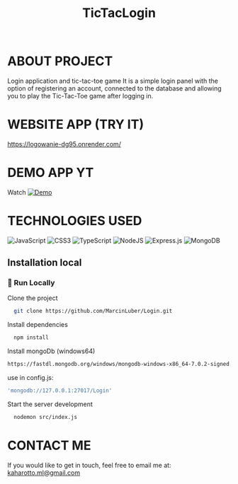 <div align="center">
<h1>
  TicTacLogin
</h1>
</div>

<br />




# ABOUT PROJECT

Login application and tic-tac-toe game
It is a simple login panel with the option of registering an account, connected to the database and allowing you to play the Tic-Tac-Toe game after logging in.

# WEBSITE APP (TRY IT)
https://logowanie-dg95.onrender.com/

# DEMO APP YT
Watch
[![Demo](https://img.youtube.com/vi/8d5NCJSuhgo/0.jpg)](https://youtu.be/8d5NCJSuhgo)


# TECHNOLOGIES USED
![JavaScript](https://img.shields.io/badge/javascript-%23323330.svg?style=for-the-badge&logo=javascript&logoColor=%23F7DF1E)
![CSS3](https://img.shields.io/badge/css3-%231572B6.svg?style=for-the-badge&logo=css3&logoColor=white)
![TypeScript](https://img.shields.io/badge/typescript-%23007ACC.svg?style=for-the-badge&logo=typescript&logoColor=white)
![NodeJS](https://img.shields.io/badge/node.js-6DA55F?style=for-the-badge&logo=node.js&logoColor=white)
![Express.js](https://img.shields.io/badge/express.js-%23404d59.svg?style=for-the-badge&logo=express&logoColor=%2361DAFB)
![MongoDB](https://img.shields.io/badge/MongoDB-%234ea94b.svg?style=for-the-badge&logo=mongodb&logoColor=white)

## Installation local

### :running: Run Locally

Clone the project

```bash
  git clone https://github.com/MarcinLuber/Login.git
```
Install dependencies

```bash
  npm install
```

Install mongoDb (windows64)
```bash
https://fastdl.mongodb.org/windows/mongodb-windows-x86_64-7.0.2-signed.msi
```
  
use in config.js:
```bash
'mongodb://127.0.0.1:27017/Login'
```


Start the server development

```bash
  nodemon src/index.js
```



# CONTACT ME

If you would like to get in touch, feel free to email me at: [kaharotto.ml@gmail.com](mailto:kaharotto.ml@gmail.com)
